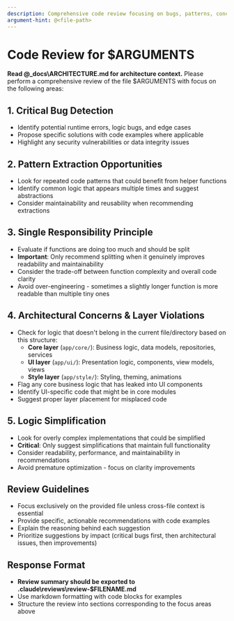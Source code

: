 ```yaml
---
description: Comprehensive code review focusing on bugs, patterns, concerns, and simplification
argument-hint: @<file-path>
---
```


# Code Review for $ARGUMENTS
**Read @_docs\ARCHITECTURE.md for architecture context.**
Please perform a comprehensive review of the file $ARGUMENTS with focus on the following areas:

## 1. Critical Bug Detection
- Identify potential runtime errors, logic bugs, and edge cases
- Propose specific solutions with code examples where applicable
- Highlight any security vulnerabilities or data integrity issues

## 2. Pattern Extraction Opportunities
- Look for repeated code patterns that could benefit from helper functions
- Identify common logic that appears multiple times and suggest abstractions
- Consider maintainability and reusability when recommending extractions

## 3. Single Responsibility Principle
- Evaluate if functions are doing too much and should be split
- **Important**: Only recommend splitting when it genuinely improves readability and maintainability
- Consider the trade-off between function complexity and overall code clarity
- Avoid over-engineering - sometimes a slightly longer function is more readable than multiple tiny ones

## 4. Architectural Concerns & Layer Violations
- Check for logic that doesn't belong in the current file/directory based on this structure:
  - **Core layer** (`app/core/`): Business logic, data models, repositories, services
  - **UI layer** (`app/ui/`): Presentation logic, components, view models, views
  - **Style layer** (`app/style/`): Styling, theming, animations
- Flag any core business logic that has leaked into UI components
- Identify UI-specific code that might be in core modules
- Suggest proper layer placement for misplaced code

## 5. Logic Simplification
- Look for overly complex implementations that could be simplified
- **Critical**: Only suggest simplifications that maintain full functionality
- Consider readability, performance, and maintainability in recommendations
- Avoid premature optimization - focus on clarity improvements

## Review Guidelines
- Focus exclusively on the provided file unless cross-file context is essential
- Provide specific, actionable recommendations with code examples
- Explain the reasoning behind each suggestion
- Prioritize suggestions by impact (critical bugs first, then architectural issues, then improvements)

## Response Format
- **Review summary should be exported to .claude\reviews\review-$FILENAME.md**
- Use markdown formatting with code blocks for examples
- Structure the review into sections corresponding to the focus areas above
